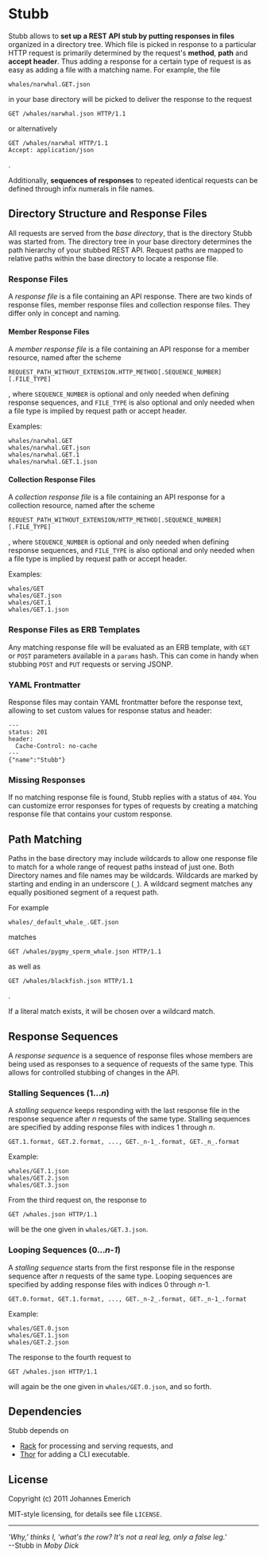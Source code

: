 Stubb
=====

Stubb allows to **set up a REST API stub by putting responses in files** organized in a directory tree. Which file is picked in response to a particular HTTP request is primarily determined by the request's **method**, **path** and **accept header**. Thus adding a response for a certain type of request is as easy as adding a file with a matching name. For example, the file

    whales/narwhal.GET.json

in your base directory will be picked to deliver the response to the request

    GET /whales/narwhal.json HTTP/1.1

or alternatively

    GET /whales/narwhal HTTP/1.1
    Accept: application/json

.

Additionally, **sequences of responses** to repeated identical requests can be defined through infix numerals in file names.

Directory Structure and Response Files
--------------------------------------

All requests are served from the *base directory*, that is the directory Stubb was started from. The directory tree in your base directory determines the path hierarchy of your stubbed REST API. Request paths are mapped to relative paths within the base directory to locate a response file.

### Response Files

A *response file* is a file containing an API response. There are two kinds of response files, member response files and collection response files. They differ only in concept and naming.

#### Member Response Files

A *member response file* is a file containing an API response for a member resource, named after the scheme

    REQUEST_PATH_WITHOUT_EXTENSION.HTTP_METHOD[.SEQUENCE_NUMBER][.FILE_TYPE]

, where `SEQUENCE_NUMBER` is optional and only needed when defining response sequences, and `FILE_TYPE` is also optional and only needed when a file type is implied by request path or accept header.

Examples:

    whales/narwhal.GET
    whales/narwhal.GET.json
    whales/narwhal.GET.1
    whales/narwhal.GET.1.json

#### Collection Response Files

A *collection response file* is a file containing an API response for a collection resource, named after the scheme

    REQUEST_PATH_WITHOUT_EXTENSION/HTTP_METHOD[.SEQUENCE_NUMBER][.FILE_TYPE]

, where `SEQUENCE_NUMBER` is optional and only needed when defining response sequences, and `FILE_TYPE` is also optional and only needed when a file type is implied by request path or accept header.

Examples:

    whales/GET
    whales/GET.json
    whales/GET.1
    whales/GET.1.json

### Response Files as ERB Templates

Any matching response file will be evaluated as an ERB template, with `GET` or `POST` parameters available in a `params` hash. This can come in handy when stubbing `POST` and `PUT` requests or serving JSONP.

### YAML Frontmatter

Response files may contain YAML frontmatter before the response text, allowing to set custom values for response status and header:

    ---
    status: 201
    header:
      Cache-Control: no-cache
    ---
    {"name":"Stubb"}

### Missing Responses

If no matching response file is found, Stubb replies with a status of `404`. You can customize error responses for types of requests by creating a matching response file that contains your custom response.

Path Matching
-------------

Paths in the base directory may include wildcards to allow one response file to match for a whole range of request paths instead of just one. Both Directory names and file names may be wildcards. Wildcards are marked by starting and ending in an underscore (`_`). A wildcard segment matches any equally positioned segment of a request path.

For example

    whales/_default_whale_.GET.json

matches

    GET /whales/pygmy_sperm_whale.json HTTP/1.1

as well as

    GET /whales/blackfish.json HTTP/1.1

.

If a literal match exists, it will be chosen over a wildcard match.

Response Sequences
------------------

A *response sequence* is a sequence of response files whose members are being used as responses to a sequence of requests of the same type. This allows for controlled stubbing of changes in the API.

### Stalling Sequences (1..._n_)

A *stalling sequence* keeps responding with the last response file in the response sequence after _n_ requests of the same type. Stalling sequences are specified by adding response files with indices 1 through _n_.

    GET.1.format, GET.2.format, ..., GET._n-1_.format, GET._n_.format

Example:

    whales/GET.1.json
    whales/GET.2.json
    whales/GET.3.json

From the third request on, the response to

    GET /whales.json HTTP/1.1

will be the one given in `whales/GET.3.json`.

### Looping Sequences (0..._n-1_)

A *stalling sequence* starts from the first response file in the response sequence after _n_ requests of the same type. Looping sequences are specified by adding response files with indices 0 through _n_-1.

    GET.0.format, GET.1.format, ..., GET._n-2_.format, GET._n-1_.format

Example:

    whales/GET.0.json
    whales/GET.1.json
    whales/GET.2.json

The response to the fourth request to

    GET /whales.json HTTP/1.1

will again be the one given in `whales/GET.0.json`, and so forth.

Dependencies
------------

Stubb depends on

  - <a href="http://github.com/rack/rack">Rack</a> for processing and serving requests, and
  - <a href="https://github.com/wycats/thor">Thor</a> for adding a CLI executable.

License
-------

Copyright (c) 2011 Johannes Emerich

MIT-style licensing, for details see file `LICENSE`.

<hr>

_'Why,' thinks I, 'what's the row? It's not a real leg, only a false leg.'_  
--Stubb in _Moby Dick_
